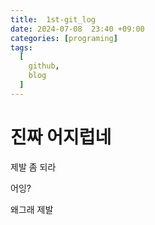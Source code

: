 ```yaml
---
title:  1st-git_log
date: 2024-07-08  23:40 +09:00
categories: [programing]
tags:
  [
    github,
    blog
  ]
---
```

# 진짜 어지럽네

제발 좀 되라

어잉?

왜그래 제발

